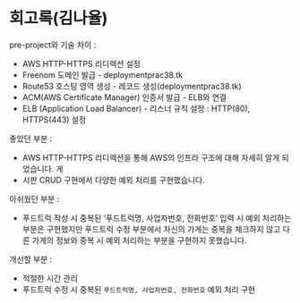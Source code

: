 # 회고록(김나율)

pre-project와 기술 차이 :

- AWS HTTP-HTTPS 리디렉션 설정
- Freenom 도메인 발급 - deploymentprac38.tk
- Route53 호스팅 영역 생성 - 레코드 생성(deploymentprac38.tk)
- ACM(AWS Certificate Manager) 인증서 발급 - ELB와 연결
- ELB (Application Load Balancer) - 리스너 규칙 설정 : HTTP(80), HTTPS(443) 설정

좋았던 부분 :

- AWS HTTP-HTTPS 리디렉션을 통해 AWS의 인프라 구조에 대해 자세히 알게 되었습니다. 게
- 시판 CRUD 구현에서 다양한 예외 처리를 구현했습니다.

아쉬웠던 부분 :

- 푸드트럭 작성 시 중복된 ‘푸드트럭명, 사업자번호, 전화번호’ 입력 시 예외 처리하는 부분은 구현했지만 푸드트럭 수정 부분에서 자신의 가게는 중복을 체크하지 않고 다른 가게의 정보와 중복 시 예외 처리하는 부분을 구현하지 못했습니다.

개선할 부분 :

- 적절한 시간 관리
- 푸드트럭 수정 시 중복된 `푸드트럭명, 사업자번호, 전화번호` 예외 처리 구현
